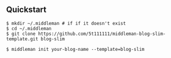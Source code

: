 ## Quickstart

```console
$ mkdir ~/.middleman # if if it doesn't exist
$ cd ~/.middleman
$ git clone https://github.com/5t111111/middleman-blog-slim-template.git blog-slim
```

```console
$ middleman init your-blog-name --template=blog-slim
```



